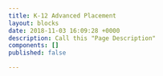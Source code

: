 ```yaml
---
title: K-12 Advanced Placement
layout: blocks
date: 2018-11-03 16:09:28 +0000
description: Call this "Page Description"
components: []
published: false

---
```

